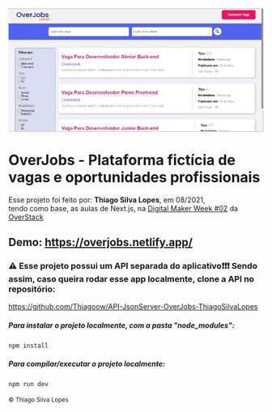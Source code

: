 <!---->
<div align="center">
<img src="./ReadMeFiles/app.jpg" align="center">
</div>

# OverJobs - Plataforma fictícia de vagas e oportunidades profissionais

<p>Esse projeto foi feito por: <strong>Thiago Silva Lopes</strong>, em 08/2021,</br>
tendo como base, as aulas de Next.js, na <a href="https://www.digitalmakerweek.com.br/" target="_blank">Digital Maker Week #02</a> da <a href="https://app.overstack.com.br/" target="_blank">OverStack</a>

## Demo: https://overjobs.netlify.app/

### ⚠ Esse projeto possui um API separada do aplicativo❗❗❗ Sendo assim, caso queira rodar esse app localmente, clone a API no repositório:

https://github.com/Thiagoow/API-JsonServer-OverJobs-ThiagoSilvaLopes</br>

##### Para instalar o projeto localmente, com a pasta "node_modules":

```
npm install
```

##### Para compilar/executar o projeto localmente:

```
npm run dev
```

<small>© Thiago Silva Lopes </small>
